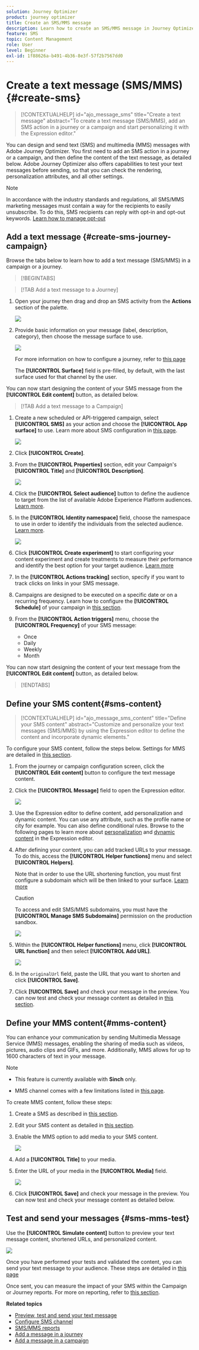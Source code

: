 ```yaml
---
solution: Journey Optimizer
product: journey optimizer
title: Create an SMS/MMS message
description: Learn how to create an SMS/MMS message in Journey Optimizer
feature: SMS
topic: Content Management
role: User
level: Beginner
exl-id: 1f88626a-b491-4b36-8e3f-57f2b7567dd0
---
```

# Create a text message (SMS/MMS){#create-sms}

>[!CONTEXTUALHELP]
>id="ajo_message_sms"
>title="Create a text message"
>abstract="To create a text message (SMS/MMS), add an SMS action in a journey or a campaign and start personalizing it with the Expression editor."

You can design and send text (SMS) and multimedia (MMS) messages with Adobe Journey Optimizer. You first need to add an SMS action in a journey or a campaign, and then define the content of the text message, as detailed below. Adobe Journey Optimizer also offers capabilities to test your text messages before sending, so that you can check the rendering, personalization attributes, and all other settings. 

>[!NOTE]
>
>In accordance with the industry standards and regulations, all SMS/MMS marketing messages must contain a way for the recipients to easily unsubscribe. To do this, SMS recipients can reply with opt-in and opt-out keywords. [Learn how to manage opt-out](../privacy/opt-out.md#sms-opt-out-management-sms-opt-out-management)


## Add a text message {#create-sms-journey-campaign}

Browse the tabs below to learn how to add a text message (SMS/MMS) in a campaign or a journey.

>[!BEGINTABS]

>[!TAB Add a text message to a Journey]

1. Open your journey then drag and drop an SMS activity from the **Actions** section of the palette.

    ![](assets/sms_create_1.png)

1. Provide basic information on your message (label, description, category), then choose the message surface to use.

    ![](assets/sms_create_2.png)

    For more information on how to configure a journey, refer to [this page](../building-journeys/journey-gs.md)

    The **[!UICONTROL Surface]** field is pre-filled, by default, with the last surface used for that channel by the user.

You can now start designing the content of your SMS message from the **[!UICONTROL Edit content]** button, as detailed below.

>[!TAB Add a text message to a Campaign]

1. Create a new scheduled or API-triggered campaign, select **[!UICONTROL SMS]** as your action and choose the **[!UICONTROL App surface]** to use. Learn more about SMS configuration in [this page](sms-configuration.md).

    ![](assets/sms_create_3.png)

1. Click **[!UICONTROL Create]**.

1. From the **[!UICONTROL Properties]** section, edit your Campaign's **[!UICONTROL Title]** and **[!UICONTROL Description]**.

    ![](assets/sms_create_4.png)

1. Click the **[!UICONTROL Select audience]** button to define the audience to target from the list of available Adobe Experience Platform audiences. [Learn more](../audience/about-audiences.md).

1. In the **[!UICONTROL Identity namespace]** field, choose the namespace to use in order to identify the individuals from the selected audience. [Learn more](../event/about-creating.md#select-the-namespace).

    ![](assets/sms_create_5.png)

1. Click **[!UICONTROL Create experiment]** to start configuring your content experiment and create treatments to measure their performance and identify the best option for your target audience. [Learn more](../campaigns/content-experiment.md)

1. In the **[!UICONTROL Actions tracking]** section, specify if you want to track clicks on links in your SMS message.

1. Campaigns are designed to be executed on a specific date or on a recurring frequency. Learn how to configure the **[!UICONTROL Schedule]** of your campaign in [this section](../campaigns/create-campaign.md#schedule). 

1. From the **[!UICONTROL Action triggers]** menu, choose the **[!UICONTROL Frequency]** of your SMS message:

    * Once
    * Daily
    * Weekly
    * Month
    
You can now start designing the content of your text message from the **[!UICONTROL Edit content]** button, as detailed below.

>[!ENDTABS]

## Define your SMS content{#sms-content}

>[!CONTEXTUALHELP]
>id="ajo_message_sms_content"
>title="Define your SMS content"
>abstract="Customize and personalize your text messages (SMS/MMS) by using the Expression editor to define the content and incorporate dynamic elements."

To configure your SMS content, follow the steps below. Settings for MMS are detailed in [this section](#mms-content).

1. From the journey or campaign configuration screen, click the **[!UICONTROL Edit content]** button to configure the text message content.

1. Click the **[!UICONTROL Message]** field to open the Expression editor.

    ![](assets/sms-content.png)

1. Use the Expression editor to define content, add personalization and dynamic content. You can use any attribute, such as the profile name or city for example. You can also define conditional rules. Browse to the following pages to learn more about [personalization](../personalization/personalize.md) and [dynamic content](../personalization/get-started-dynamic-content.md) in the Expression editor.

1. After defining your content, you can add tracked URLs to your message. To do this, access the **[!UICONTROL Helper functions]** menu and select **[!UICONTROL Helpers]**.

    Note that in order to use the URL shortening function, you must first configure a subdomain which will be then linked to your surface. [Learn more](sms-subdomains.md)
    
    >[!CAUTION]
    >
    > To access and edit SMS/MMS subdomains, you must have the **[!UICONTROL Manage SMS Subdomains]** permission on the production sandbox.

    ![](assets/sms_tracking_1.png)

1. Within the **[!UICONTROL Helper functions]** menu, click **[!UICONTROL URL function]** and then select **[!UICONTROL Add URL]**.

    ![](assets/sms_tracking_2.png)

1. In the `originalUrl` field, paste the URL that you want to shorten and click **[!UICONTROL Save]**.

1. Click **[!UICONTROL Save]** and check your message in the preview. You can now test and check your message content as detailed in [this section](#sms-mms-test).


## Define your MMS content{#mms-content}

You can enhance your communication by sending Multimedia Message Service (MMS) messages, enabling the sharing of media such as videos, pictures, audio clips and GIFs, and more. Additionally, MMS allows for up to 1600 characters of text in your message.


>[!NOTE]
>
>* This feature is currently available with **Sinch** only.
>
>* MMS channel comes with a few limitations listed in [this page](../start/guardrails.md#sms-guardrails).
>

To create MMS content, follow these steps:

1. Create a SMS as described in [this section](#create-sms-journey-campaign).

1. Edit your SMS content as detailed in [this section](#sms-content).

1. Enable the MMS option to add media to your SMS content.

    ![](assets/sms_create_6.png)

1. Add a **[!UICONTROL Title]** to your media.

1. Enter the URL of your media in the **[!UICONTROL Media]** field.

    ![](assets/sms_create_7.png)

1. Click **[!UICONTROL Save]** and check your message in the preview. You can now test and check your message content as detailed below.

## Test and send your messages {#sms-mms-test}

Use the **[!UICONTROL Simulate content]** button to preview your text message content, shortened URLs, and personalized content.

![](assets/sms-content-preview.png)

Once you have performed your tests and validated the content, you can send your text message to your audience. These steps are detailed in [this page](send-sms.md)

Once sent, you can measure the impact of your SMS within the Campaign or Journey reports. For more on reporting, refer to [this section](../reports/campaign-global-report.md#sms-tab).

**Related topics**

* [Preview, test and send your text message](send-sms.md)
* [Configure SMS channel](sms-configuration.md)
* [SMS/MMS reports](../reports/journey-global-report.md#sms-global)
* [Add a message in a journey](../building-journeys/journeys-message.md)
* [Add a message in a campaign](../campaigns/create-campaign.md)
